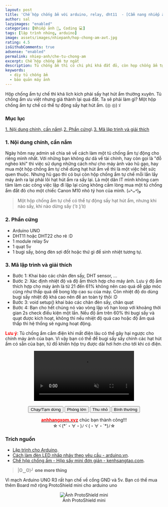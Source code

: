 ```yaml
---
layout: post
title: 'Chế hộp chống ẩm với arduino, relay, dht11  - [Cẩm nang nhiếp ảnh]'
author: sal
lazyimages: "enabled"
categories: [Nhiếp ảnh 📸, Coding 💻]
tags: [lập trình nhúng, arduino]
image: assets/images/nhiepanh/hop-chong-am-avt.jpg
rating: 4.5
isGithubComments: true
adsense: "enabled"
permalink: nhiep-anh/che-tu-chong-am
excerpt: Chế hộp chống ẩm tự ngắt
description: Tủ chống ẩm thì có chi phí khá đắt đỏ, còn họp chống ẩm tự chế thì ta phải tháo hạt hút ẩm ra để sấy lại rất tốn thời gian. Vậy có cách nào tốt hơn không? Cùng vào bài viết nhé.
keywords:
  - diy tủ chống ẩm
  - bảo quản máy ảnh
---
```


Hộp chống ẩm tự chế thì khá lích kích phải sấy hạt hút ẩm thường xuyên. Tủ chống ẩm ưu việt nhưng giá thành lại quá đắt. Ta sẽ phải làm gì? Một hộp chống ẩm tự chế có thể tự động sấy hạt hút ẩm. (◎ ◎)ゞ

### Mục lục

[1. Nội dung chính, cần nắm](#noidung)\\
[2. Phần cứng](#phancung)\\
[3. Mã lập trình và giải thích](#malaptrinh)

<a name="noidung"></a>

### 1. Nội dung chính, cần nắm
Ngày hôm nay admin sẽ chia sẻ về cách làm một tủ chống ẩm tự động cho riêng mình nhất.
Với những bạn không dư dả về tài chính, hay còn gọi là "đỗ nghèo khỉ" thì việc sử dụng những cách như cho máy ảnh vào hũ gạo, hay mua một hộp chống ẩm tự chế dùng hạt hút ẩm về thì là một việc hết sức quen thuộc. Nhưng hũ gạo thì có bụi còn hộp chống ẩm tự chế mỗi lần lấy máy ảnh ra lại phải lôi hạt hút ẩm ra sấy lại. Là một dân IT mình không cam tâm làm các công việc lặp đi lặp lại cũng không cầm lòng mua một tủ chống ẩm đắt đỏ cho một chiếc Canon M10 nhỏ tý hon của mình. (๑˃ᴗ˂)ﻭ

> Một hộp chống ẩm tự chế có thể tự động sấy hạt hút ẩm, nhưng khi nào sấy, khi nào dừng sấy 	( ͡ಠ ʖ̯ ͡ಠ)

<a name="phancung"></a>

### 2. Phần cứng
* Arduino UNO
* DHT11 hoặc DHT22 cho rẻ :D
* 1 module relay 5v
* 1 quạt 5v
* 1 bugi sấy, bóng đèn sợi đốt hoặc thứ gì để sinh nhiệt tương tự.

<a name="malaptrinh"></a>

### 3. Mã lập trình và giải thích

<script src="https://gist.github.com/NhamNgocTuanAnh/09381efa2f2d911ad8f3140f00427e33.js"></script>


* Bước 1: Khai báo các chân đèn sấy, DHT sensor, ...
* Bước 2: Xác định nhiệt độ và độ ẩm thích hợp cho máy ảnh. Lưu ý độ ẩm thích hợp cho máy ảnh là từ 21 đến 61% không nên cao quá dễ gặp móc cũng như thấp quá dễ bong lớp cao su của máy. Còn nhiệt độ do dùng bugi sấy nhiệt độ khá cao nên để an toàn tý thôi :D
* Bước 3: void setup() khai báo các chân đèn sấy, chân quạt
* Bước 4: Bạn cho hết chúng nó vào vòng lặp vô hạn loop với khoảng thời gian 2s check điều kiện một lần. Nếu độ ấm trên 60% thì bugi sấy và quạt được kích hoạt, không thì nếu nhiệt độ quá cao hoặc độ ẩm quá thấp thì hệ thống sẽ ngưng hoạt động.

<span style="color:red;font-weight:bold">Lưu ý</span>: Tủ chống ẩm cắm điện khi mất điện lâu có thể gây hại ngược cho chính máy ảnh của bạn. Vì vậy bạn có thể để bugi sấy sấy chính các hạt hút ẩm có sẵn của bạn, từ đố khiến hộp trụ được dài hơi hơn cho tới khi có điện.

<div style="text-align:center">

  <video id="video1" width="320" muted playsinline controls>
    <source src="../../assets/images/nhiepanh/done-hop-chong-am.mp4" type="video/mp4">
    <source src="../../assets/images/nhiepanh/done-hop-chong-am.webm" type="video/webm">
    Your browser does not support HTML video.
  </video>
  <br><br>
    <button onclick="playPause()">Chạy/Tạm dừng</button>
  <button onclick="makeBig()">Phóng lớn</button>
  <button onclick="makeSmall()">Thu nhỏ</button>
  <button onclick="makeNormal()">Bình thường</button>

</div>


<p style="text-align:center; "><a href="https://anhhangxom.xyz/" target="_blank"><span style="color:red;font-weight:bold">anhhangxom.xyz</span></a> chúc bạn thành công!!! <br>☆ヾ(*´・∀・)ﾉヾ(・∀・`*)ﾉ☆</p>

### Trích nguồn

* [Lập trình cho Arduino](http://arduino.vn/bai-viet/42-arduino-uno-r3-la-gi).
* [Cách làm đèn LED nhấp nháy theo yêu cầu - arduino.vn](http://arduino.vn/bai-viet/77-bai-2-cach-lam-den-led-nhap-nhay-theo-yeu-cau).
* [Chế hộp chống ẩm - Hộp sấy mini đơn giản - kenhsangtao.com](https://www.youtube.com/watch?v=N1kYU2mnL9o&t=535s).

> |ʘ‿ʘ)╯ **one more thing**

Vì mạch Arduino UNO R3 rất hạn chế về cổng GND và 5v. Bạn có thể mua thêm Board mở rộng ProtoShield mini cho arduino uno
<p style="text-align:center;">
  <picture>
    <source srcset="../../assets/images/nhiepanh/board-mo-rong-arduino-uno.webp" type="image/webp" >
        <source type="image/jpeg" srcset="../../assets/images/nhiepanh/board-mo-rong-arduino-uno.jpg">
    <img src="../../assets/images/nhiepanh/board-mo-rong-arduino-uno.jpg" alt="Ảnh ProtoShield mini" class="lazy-bg" lazy >
  </picture>
  <br>
  Ảnh ProtoShield mini
</p>

<style>
.box{display:flex;align-items:center;justify-content:center;background:#aaa;margin:20px 0;width:100%;min-height:200px;border:2px #ccc solid;color:#fff}.row{display:flex;flex-wrap:wrap;padding:0 4px}.column{flex:25%;max-width:25%;padding:0 4px}.column img{margin-top:8px;vertical-align:middle;width:100%}@media screen and (max-width: 800px){.column{flex:50%;max-width:50%}}@media screen and (max-width: 600px){.column{flex:100%;max-width:100%}}video{max-width:100%;height:auto}
</style>
<script>
let myVideo=document.getElementById("video1");if(myVideo){function i(){myVideo.paused?myVideo.play():myVideo.pause()}function e(){myVideo.width=560}function d(){myVideo.width=228}function o(){myVideo.width=320}myVideo.play()}
</script>
